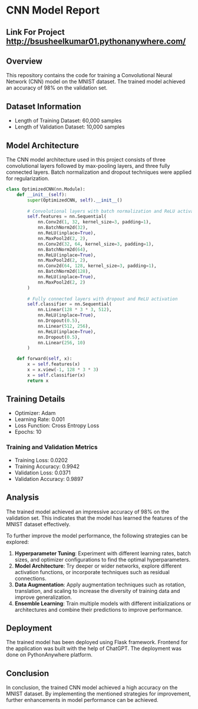 # CNN Model Report

## Link For Project http://bsusheelkumar01.pythonanywhere.com/

## Overview

This repository contains the code for training a Convolutional Neural Network (CNN) model on the MNIST dataset. The trained model achieved an accuracy of 98% on the validation set.

## Dataset Information

- Length of Training Dataset: 60,000 samples
- Length of Validation Dataset: 10,000 samples

## Model Architecture

The CNN model architecture used in this project consists of three convolutional layers followed by max-pooling layers, and three fully connected layers. Batch normalization and dropout techniques were applied for regularization.

```python
class OptimizedCNN(nn.Module):
    def __init__(self):
        super(OptimizedCNN, self).__init__()
        
        # Convolutional layers with batch normalization and ReLU activation
        self.features = nn.Sequential(
            nn.Conv2d(1, 32, kernel_size=3, padding=1),
            nn.BatchNorm2d(32),
            nn.ReLU(inplace=True),
            nn.MaxPool2d(2, 2),
            nn.Conv2d(32, 64, kernel_size=3, padding=1),
            nn.BatchNorm2d(64),
            nn.ReLU(inplace=True),
            nn.MaxPool2d(2, 2),
            nn.Conv2d(64, 128, kernel_size=3, padding=1),
            nn.BatchNorm2d(128),
            nn.ReLU(inplace=True),
            nn.MaxPool2d(2, 2)
        )
        
        # Fully connected layers with dropout and ReLU activation
        self.classifier = nn.Sequential(
            nn.Linear(128 * 3 * 3, 512),
            nn.ReLU(inplace=True),
            nn.Dropout(0.5),
            nn.Linear(512, 256),
            nn.ReLU(inplace=True),
            nn.Dropout(0.5),
            nn.Linear(256, 10)
        )

    def forward(self, x):
        x = self.features(x)
        x = x.view(-1, 128 * 3 * 3)
        x = self.classifier(x)
        return x
```

## Training Details

- Optimizer: Adam
- Learning Rate: 0.001
- Loss Function: Cross Entropy Loss
- Epochs: 10

### Training and Validation Metrics

- Training Loss: 0.0202
- Training Accuracy: 0.9942
- Validation Loss: 0.0371
- Validation Accuracy: 0.9897

## Analysis

The trained model achieved an impressive accuracy of 98% on the validation set. This indicates that the model has learned the features of the MNIST dataset effectively. 

To further improve the model performance, the following strategies can be explored:

1. **Hyperparameter Tuning**: Experiment with different learning rates, batch sizes, and optimizer configurations to find the optimal hyperparameters.
2. **Model Architecture**: Try deeper or wider networks, explore different activation functions, or incorporate techniques such as residual connections.
3. **Data Augmentation**: Apply augmentation techniques such as rotation, translation, and scaling to increase the diversity of training data and improve generalization.
4. **Ensemble Learning**: Train multiple models with different initializations or architectures and combine their predictions to improve performance.

## Deployment

The trained model has been deployed using Flask framework. Frontend for the application was built with the help of ChatGPT. The deployment was done on PythonAnywhere platform.

## Conclusion

In conclusion, the trained CNN model achieved a high accuracy on the MNIST dataset. By implementing the mentioned strategies for improvement, further enhancements in model performance can be achieved.
